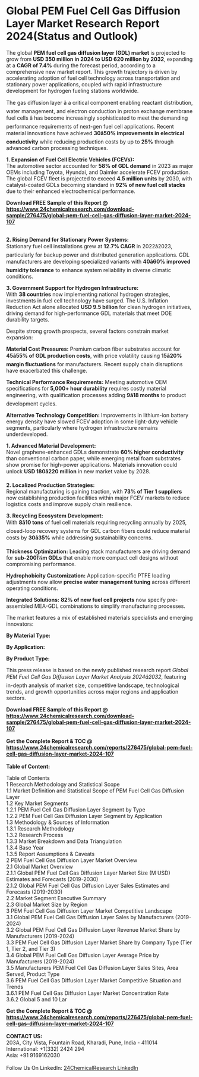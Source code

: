 <h1>Global PEM Fuel Cell Gas Diffusion Layer Market Research Report 2024(Status and Outlook)</h1><p>The global <strong>PEM fuel cell gas diffusion layer (GDL) market</strong> is projected to grow from <strong>USD 350 million in 2024 to USD 620 million by 2032</strong>, expanding at a <strong>CAGR of 7.4%</strong> during the forecast period, according to a comprehensive new market report. This growth trajectory is driven by accelerating adoption of fuel cell technology across transportation and stationary power applications, coupled with rapid infrastructure development for hydrogen fueling stations worldwide.</p><p>The gas diffusion layer â a critical component enabling reactant distribution, water management, and electron conduction in proton exchange membrane fuel cells â has become increasingly sophisticated to meet the demanding performance requirements of next-gen fuel cell applications. Recent material innovations have achieved <strong>30â50% improvements in electrical conductivity</strong> while reducing production costs by up to <strong>25%</strong> through advanced carbon processing techniques.</p><p><strong>1. Expansion of Fuel Cell Electric Vehicles (FCEVs):</strong><br>
The automotive sector accounted for <strong>58% of GDL demand</strong> in 2023 as major OEMs including Toyota, Hyundai, and Daimler accelerate FCEV production. The global FCEV fleet is projected to exceed <strong>4.5 million units</strong> by 2030, with catalyst-coated GDLs becoming standard in <strong>92% of new fuel cell stacks</strong> due to their enhanced electrochemical performance.</p><div><b>Download FREE Sample of this Report @ 
            <a href="https://www.24chemicalresearch.com/download-sample/276475/global-pem-fuel-cell-gas-diffusion-layer-market-2024-107">
            https://www.24chemicalresearch.com/download-sample/276475/global-pem-fuel-cell-gas-diffusion-layer-market-2024-107</a></b></div><br><p><strong>2. Rising Demand for Stationary Power Systems:</strong><br>
Stationary fuel cell installations grew at <strong>12.7% CAGR</strong> in 2022â2023, particularly for backup power and distributed generation applications. GDL manufacturers are developing specialized variants with <strong>40â60% improved humidity tolerance</strong> to enhance system reliability in diverse climatic conditions.</p><p><strong>3. Government Support for Hydrogen Infrastructure:</strong><br>
With <strong>38 countries</strong> now implementing national hydrogen strategies, investments in fuel cell technology have surged. The U.S. Inflation Reduction Act alone allocated <strong>USD 9.5 billion</strong> for clean hydrogen initiatives, driving demand for high-performance GDL materials that meet DOE durability targets.</p><p>Despite strong growth prospects, several factors constrain market expansion:</p><p><strong>Material Cost Pressures:</strong> Premium carbon fiber substrates account for <strong>45â55% of GDL production costs</strong>, with price volatility causing <strong>15â20% margin fluctuations</strong> for manufacturers. Recent supply chain disruptions have exacerbated this challenge.</p><p><strong>Technical Performance Requirements:</strong> Meeting automotive OEM specifications for <strong>5,000+ hour durability</strong> requires costly material engineering, with qualification processes adding <strong>9â18 months</strong> to product development cycles.</p><p><strong>Alternative Technology Competition:</strong> Improvements in lithium-ion battery energy density have slowed FCEV adoption in some light-duty vehicle segments, particularly where hydrogen infrastructure remains underdeveloped.</p><p><strong>1. Advanced Material Development:</strong><br>
Novel graphene-enhanced GDLs demonstrate <strong>60% higher conductivity</strong> than conventional carbon paper, while emerging metal foam substrates show promise for high-power applications. Materials innovation could unlock <strong>USD 180â220 million</strong> in new market value by 2028.</p><p><strong>2. Localized Production Strategies:</strong><br>
Regional manufacturing is gaining traction, with <strong>73% of Tier 1 suppliers</strong> now establishing production facilities within major FCEV markets to reduce logistics costs and improve supply chain resilience.</p><p><strong>3. Recycling Ecosystem Development:</strong><br>
With <strong>8â10 tons</strong> of fuel cell materials requiring recycling annually by 2025, closed-loop recovery systems for GDL carbon fibers could reduce material costs by <strong>30â35%</strong> while addressing sustainability concerns.</p><p><strong>Thickness Optimization:</strong> Leading stack manufacturers are driving demand for <strong>sub-200Î¼m GDLs</strong> that enable more compact cell designs without compromising performance.</p><p><strong>Hydrophobicity Customization:</strong> Application-specific PTFE loading adjustments now allow <strong>precise water management tuning</strong> across different operating conditions.</p><p><strong>Integrated Solutions:</strong> <strong>82% of new fuel cell projects</strong> now specify pre-assembled MEA-GDL combinations to simplify manufacturing processes.</p><p>The market features a mix of established materials specialists and emerging innovators:</p><p><strong>By Material Type:</strong></p><p><strong>By Application:</strong></p><p><strong>By Product Type:</strong></p><p>This press release is based on the newly published research report <em>Global PEM Fuel Cell Gas Diffusion Layer Market Analysis 2024â2032</em>, featuring in-depth analysis of market size, competitive landscape, technological trends, and growth opportunities across major regions and application sectors.</p><div><b>Download FREE Sample of this Report @ 
            <a href="https://www.24chemicalresearch.com/download-sample/276475/global-pem-fuel-cell-gas-diffusion-layer-market-2024-107">
            https://www.24chemicalresearch.com/download-sample/276475/global-pem-fuel-cell-gas-diffusion-layer-market-2024-107</a></b></div><br><div><b>Get the Complete Report & TOC @ 
            <a href="https://www.24chemicalresearch.com/reports/276475/global-pem-fuel-cell-gas-diffusion-layer-market-2024-107">
            https://www.24chemicalresearch.com/reports/276475/global-pem-fuel-cell-gas-diffusion-layer-market-2024-107</a></b></div><br>
            <b>Table of Content:</b><p>Table of Contents<br />
1 Research Methodology and Statistical Scope<br />
1.1 Market Definition and Statistical Scope of PEM Fuel Cell Gas Diffusion Layer<br />
1.2 Key Market Segments<br />
1.2.1 PEM Fuel Cell Gas Diffusion Layer Segment by Type<br />
1.2.2 PEM Fuel Cell Gas Diffusion Layer Segment by Application<br />
1.3 Methodology & Sources of Information<br />
1.3.1 Research Methodology<br />
1.3.2 Research Process<br />
1.3.3 Market Breakdown and Data Triangulation<br />
1.3.4 Base Year<br />
1.3.5 Report Assumptions & Caveats<br />
2 PEM Fuel Cell Gas Diffusion Layer Market Overview<br />
2.1 Global Market Overview<br />
2.1.1 Global PEM Fuel Cell Gas Diffusion Layer Market Size (M USD) Estimates and Forecasts (2019-2030)<br />
2.1.2 Global PEM Fuel Cell Gas Diffusion Layer Sales Estimates and Forecasts (2019-2030)<br />
2.2 Market Segment Executive Summary<br />
2.3 Global Market Size by Region<br />
3 PEM Fuel Cell Gas Diffusion Layer Market Competitive Landscape<br />
3.1 Global PEM Fuel Cell Gas Diffusion Layer Sales by Manufacturers (2019-2024)<br />
3.2 Global PEM Fuel Cell Gas Diffusion Layer Revenue Market Share by Manufacturers (2019-2024)<br />
3.3 PEM Fuel Cell Gas Diffusion Layer Market Share by Company Type (Tier 1, Tier 2, and Tier 3)<br />
3.4 Global PEM Fuel Cell Gas Diffusion Layer Average Price by Manufacturers (2019-2024)<br />
3.5 Manufacturers PEM Fuel Cell Gas Diffusion Layer Sales Sites, Area Served, Product Type<br />
3.6 PEM Fuel Cell Gas Diffusion Layer Market Competitive Situation and Trends<br />
3.6.1 PEM Fuel Cell Gas Diffusion Layer Market Concentration Rate<br />
3.6.2 Global 5 and 10 Lar</p><div><b>Get the Complete Report & TOC @ 
            <a href="https://www.24chemicalresearch.com/reports/276475/global-pem-fuel-cell-gas-diffusion-layer-market-2024-107">
            https://www.24chemicalresearch.com/reports/276475/global-pem-fuel-cell-gas-diffusion-layer-market-2024-107</a></b></div><br><b>CONTACT US:</b><br>
            203A, City Vista, Fountain Road, Kharadi, Pune, India - 411014<br>
            International: +1(332) 2424 294<br>
            Asia: +91 9169162030 <br><br>
            Follow Us On LinkedIn: <a href="https://www.linkedin.com/company/24chemicalresearch/">24ChemicalResearch LinkedIn</a>